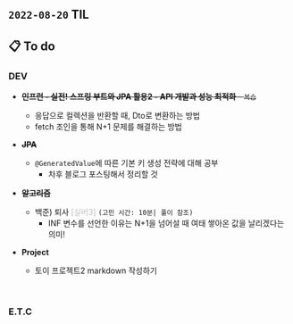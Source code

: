 ## `2022-08-20` TIL

## 📋 To do

### DEV

+ ~~**인프런 - 실전! 스프링 부트와 JPA 활용2 - API 개발과 성능 최적화** - `복습`~~
  + 응답으로 컬렉션을 반환할 때, Dto로 변환하는 방법
  + fetch 조인을 통해 N+1 문제를 해결하는 방법

+ ~~**JPA**~~
  + `@GeneratedValue`에 따른 기본 키 생성 전략에 대해 공부
    + 차후 블로그 포스팅해서 정리할 것

+ ~~**알고리즘**~~
  + 백준) 퇴사 <font color="silver">[실버3]</font> `(고민 시간: 10분| 풀이 참조)`
    + INF 변수를 선언한 이유는 N+1을 넘어설 때 여태 쌓아온 값을 날리겠다는 의미!
  
+ **Project**
  + 토이 프로젝트2 markdown 작성하기

<br>

### E.T.C